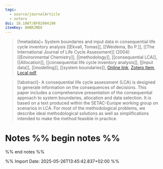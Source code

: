 ```yaml
---
tags:
  - source/journalArticle
  - zotero
doi: 10.1007/BF02994190
itemKey: 8HBRJMDX
---
```

>[!metadata]+
> System boundaries and input data in consequential life cycle inventory analysis
> [[Ekvall, Tomas]], [[Weidema, Bo P.]], 
> [[The International Journal of Life Cycle Assessment]] (2004)
> [[Environmental Chemistry]], [[methodology]], [[consequential LCA]], [[Allocation]], [[consequential life cycle inventory analysis]], [[input data]], [[modelling]], [[system boundaries]], 
> [Online link](https://doi.org/10.1007/BF02994190), [Zotero Item](zotero://select/library/items/8HBRJMDX), [Local pdf](file://C:/Users/aburg/Documents/references/zotero/storage/JQ2HPYZH/Ekvall2004_Systemboundaries.pdf), 

>[!abstract]-
>A consequential life cycle assessment (LCA) is designed to generate information on the consequences of decisions. This paper includes a comprehensive presentation of the consequential approach to system boundaries, allocation and data selection. It is based on a text produced within the SETAC-Europe working group on scenarios in LCA. For most of the methodological problems, we describe ideal methodological solutions as well as simplifications intended to make the method feasible in practice.

# Notes %% begin notes %%

%% end notes %%




%% Import Date: 2025-05-26T13:45:42.837+02:00 %%
